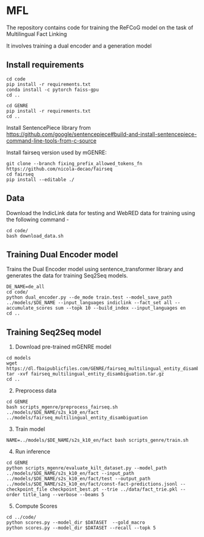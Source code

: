 # MFL

The repository contains code for training the ReFCoG model on the task of Multilingual Fact Linking

It involves training a dual encoder and a generation model

## Install requirements

```
cd code
pip install -r requirements.txt
conda install -c pytorch faiss-gpu
cd ..

cd GENRE
pip install -r requirements.txt
cd ..
```

Install SentencePiece library from https://github.com/google/sentencepiece#build-and-install-sentencepiece-command-line-tools-from-c-source


Install fairseq version used by mGENRE:
```
git clone --branch fixing_prefix_allowed_tokens_fn https://github.com/nicola-decao/fairseq
cd fairseq
pip install --editable ./
```


## Data

Download the IndicLink data for testing and WebRED data for training using the following command -
```
cd code/
bash download_data.sh
```

## Training Dual Encoder model

Trains the Dual Encoder model using sentence_transformer library and generates the data for training Seq2Seq models.

```
DE_NAME=de_all
cd code/
python dual_encoder.py --de_mode train.test --model_save_path ../models/$DE_NAME --input_languages indiclink --fact_set all --accumulate_scores sum --topk 10 --build_index --input_languages en
cd ..
```

## Training Seq2Seq model
1. Download pre-trained mGENRE model

```
cd models
wget https://dl.fbaipublicfiles.com/GENRE/fairseq_multilingual_entity_disambiguation.tar.gz
tar -xvf fairseq_multilingual_entity_disambiguation.tar.gz
cd ..
```

2. Preprocess data
```
cd GENRE
bash scripts_mgenre/preprocess_fairseq.sh ../models/$DE_NAME/s2s_k10_en/fact ../models/fairseq_multilingual_entity_disambiguation
```

3. Train model
```
NAME=../models/$DE_NAME/s2s_k10_en/fact bash scripts_genre/train.sh
```


4. Run inference
```
cd GENRE
python scripts_mgenre/evaluate_kilt_dataset.py --model_path ../models/$DE_NAME/s2s_k10_en/fact --input_path ../models/$DE_NAME/s2s_k10_en/fact/test --output_path ../models/$DE_NAME/s2s_k10_en/fact/const-fact-predictions.jsonl --checkpoint_file checkpoint_best.pt --trie ../data/fact_trie.pkl --order title_lang --verbose --beams 5
```

5. Compute Scores
```
cd ../code/
python scores.py --model_dir $DATASET  --gold_macro
python scores.py --model_dir $DATASET --recall --topk 5
```

